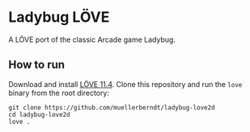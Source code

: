 # Ladybug LÖVE

A LÖVE port of the classic Arcade game Ladybug.

## How to run

Download and install [LÖVE 11.4](https://love2d.org). Clone this repository and run the `love` binary from the root directory:

```
git clone https://github.com/muellerberndt/ladybug-love2d
cd ladybug-love2d
love .
```
